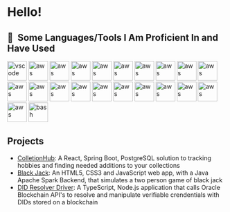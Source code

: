 <h1>Hello!</h1>

<h2> 🚀 &nbsp;Some Languages/Tools I Am Proficient In and Have Used</h2>
<p align="left">
<img src="https://cdn.jsdelivr.net/gh/devicons/devicon/icons/vscode/vscode-original.svg" alt="vscode" width="45" height="45"/>
<img src="https://cdn.jsdelivr.net/gh/devicons/devicon@latest/icons/amazonwebservices/amazonwebservices-original-wordmark.svg" alt="aws" width="45" height="45"/>
<img src="https://cdn.jsdelivr.net/gh/devicons/devicon@latest/icons/spring/spring-original-wordmark.svg" alt="aws" width="45" height="45"/>
<img src="https://cdn.jsdelivr.net/gh/devicons/devicon@latest/icons/react/react-original-wordmark.svg" alt="aws" width="45" height="45"/>
                   
<img src="https://cdn.jsdelivr.net/gh/devicons/devicon@latest/icons/java/java-original-wordmark.svg" alt="aws" width="45" height="45"/>

          
<img src="https://cdn.jsdelivr.net/gh/devicons/devicon@latest/icons/javascript/javascript-original.svg" alt="aws" width="45" height="45"/>

          
<img src="https://cdn.jsdelivr.net/gh/devicons/devicon@latest/icons/json/json-plain.svg" alt="aws" width="45" height="45"/>

          
  <img src="https://cdn.jsdelivr.net/gh/devicons/devicon@latest/icons/typescript/typescript-original.svg" alt="aws" width="45" height="45"/>

          
  <img src="https://cdn.jsdelivr.net/gh/devicons/devicon@latest/icons/postgresql/postgresql-original-wordmark.svg" alt="aws" width="45" height="45"/>

          
  <img src="https://cdn.jsdelivr.net/gh/devicons/devicon@latest/icons/nodejs/nodejs-original-wordmark.svg" alt="aws" width="45" height="45"/>

          
  <img src="https://cdn.jsdelivr.net/gh/devicons/devicon@latest/icons/androidstudio/androidstudio-original-wordmark.svg" alt="aws" width="45" height="45"/>

          
  <img src="https://cdn.jsdelivr.net/gh/devicons/devicon@latest/icons/bitbucket/bitbucket-original-wordmark.svg" alt="aws" width="45" height="45"/>

          
  <img src="https://cdn.jsdelivr.net/gh/devicons/devicon@latest/icons/c/c-original.svg" alt="aws" width="45" height="45"/>

          
  <img src="https://cdn.jsdelivr.net/gh/devicons/devicon@latest/icons/cmake/cmake-original-wordmark.svg" alt="aws" width="45" height="45"/>

          
   <img src="https://cdn.jsdelivr.net/gh/devicons/devicon@latest/icons/confluence/confluence-original-wordmark.svg" alt="aws" width="45" height="45"/>

          
  <img src="https://cdn.jsdelivr.net/gh/devicons/devicon@latest/icons/cplusplus/cplusplus-original.svg" alt="aws" width="45" height="45"/>

          
  <img src="https://cdn.jsdelivr.net/gh/devicons/devicon@latest/icons/docker/docker-original-wordmark.svg" alt="aws" width="45" height="45"/>

          
  <img src="https://cdn.jsdelivr.net/gh/devicons/devicon@latest/icons/gitlab/gitlab-original-wordmark.svg" alt="aws" width="45" height="45"/>

          
   <img src="https://cdn.jsdelivr.net/gh/devicons/devicon@latest/icons/jetpackcompose/jetpackcompose-original.svg" alt="aws" width="45" height="45"/>

          
   <img src="https://cdn.jsdelivr.net/gh/devicons/devicon@latest/icons/npm/npm-original-wordmark.svg" alt="aws" width="45" height="45"/>

          
  <img src="https://cdn.jsdelivr.net/gh/devicons/devicon@latest/icons/swift/swift-original-wordmark.svg" alt="aws" width="45" height="45"/>
          
<img src="https://cdn.jsdelivr.net/gh/devicons/devicon/icons/bash/bash-original.svg" alt="bash" width="45" height="45"/>         
</p>

<h2>Projects</h2>

<ul>
  <li><a href="https://github.com/mikeKaufman310/Collection-Hub">ColletionHub</a>: A React, Spring Boot, PostgreSQL solution to tracking hobbies and finding needed additions to your collections</li>
  <li><a href="https://github.com/mikeKaufman310/Black-Jack">Black Jack</a>: An HTML5, CSS3 and JavaScript web app, with a Java Apache Spark Backend, that simulates a two person game of black jack</li>
  <li><a href="https://github.com/mikeKaufman310/aries-framework-oracle">DID Resolver Driver</a>: A TypeScript, Node.js application that calls Oracle Blockchain API's to resolve and manipulate verifiable crendentials with DIDs stored on a blockchain</li>
</ul>
